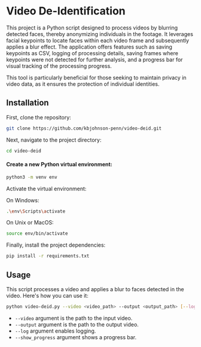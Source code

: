# Video De-Identification

This project is a Python script designed to process videos by blurring detected faces, thereby anonymizing individuals in the footage. It leverages facial keypoints to locate faces within each video frame and subsequently applies a blur effect. The application offers features such as saving keypoints as CSV, logging of processing details, saving frames where keypoints were not detected for further analysis, and a progress bar for visual tracking of the processing progress.

This tool is particularly beneficial for those seeking to maintain privacy in video data, as it ensures the protection of individual identities.

## Installation

First, clone the repository:

```bash
git clone https://github.com/kbjohnson-penn/video-deid.git
```

Next, navigate to the project directory:

```bash
cd video-deid
```

#### Create a new Python virtual environment:

```bash
python3 -m venv env
```

Activate the virtual environment:

On Windows:

```bash
.\env\Scripts\activate
```

On Unix or MacOS:

```bash
source env/bin/activate
```

Finally, install the project dependencies:

```bash
pip install -r requirements.txt
```

## Usage

This script processes a video and applies a blur to faces detected in the video. Here's how you can use it:

```bash
python video-deid.py --video <video_path> --output <output_path> [--log] [--show_progress]
```

- `--video` argument is the path to the input video.
- `--output` argument is the path to the output video.
- `--log` argument enables logging.
- `--show_progress` argument shows a progress bar.
